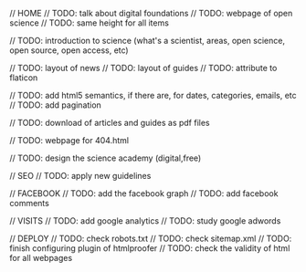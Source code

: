 // HOME
// TODO: talk about digital foundations
// TODO: webpage of open science
// TODO: same height for all items

// TODO: introduction to science (what's a scientist, areas, open science, open source, open access, etc)

// TODO: layout of news
// TODO: layout of guides
// TODO: attribute to flaticon

// TODO: add html5 semantics, if there are, for dates, categories, emails, etc
// TODO: add pagination

// TODO: download of articles and guides as pdf files

// TODO: webpage for 404.html

// TODO: design the science academy (digital,free)

// SEO
// TODO: apply new guidelines

// FACEBOOK
// TODO: add the facebook graph
// TODO: add facebook comments

// VISITS
// TODO: add google analytics
// TODO: study google adwords

// DEPLOY
// TODO: check robots.txt
// TODO: check sitemap.xml
// TODO: finish configuring plugin of htmlproofer
// TODO: check the validity of html for all webpages
